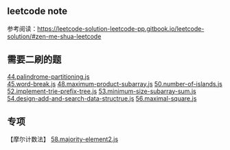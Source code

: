## leetcode note
参考阅读：https://leetcode-solution-leetcode-pp.gitbook.io/leetcode-solution/#zen-me-shua-leetcode

## 需要二刷的题
[44.palindrome-partitioning.js](./medium/44.palindrome-partitioning.js)  
[45.word-break.js](./medium/45.word-break.js)
[48.maximum-product-subarray.js](./medium/48.maximum-product-subarray.js)
[50.number-of-islands.js](./medium/50.number-of-islands.js)
[52.implement-trie-prefix-tree.js](./medium/52.implement-trie-prefix-tree.js)
[53.minimum-size-subarray-sum.js](./medium/53.minimum-size-subarray-sum.js)
[54.design-add-and-search-data-structrue.js](./medium/54.design-add-and-search-data-structrue.js)
[56.maximal-square.js](./medium/56.maximal-square.js)

## 专项 
【摩尔计数法】
[58.majority-element2.js](./medium/58.majority-element2.js)